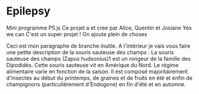 # Epilepsy
 Mini programme P5.js
Ce projet a et cree par Alice, Quentin et Josiane
Yes we can 
C'est un super projet !
On ajoute plein de choses

Ceci est mon paragraphe de branche inutile. A l'intérieur je vais vous faire une petite description de la souris sauteuse des champs :
La souris sauteuse des champs (Zapus hudsonius)1 est un rongeur de la famille des Dipodidés. Cette souris sauteuse vit en Amérique du Nord.
Le régime alimentaire varie en fonction de la saison. Il est composé majoritairement d'insectes au début du printemps, de graines et de fruits en été et enfin de champignons (particulièrement d'Endogone) en fin d'été et en automne.
